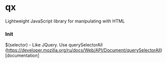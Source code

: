 # qx
Lightweight JavaScript library for manipulating with HTML

### Init
$(selector) - Like JQuery. Use querySelectorAll (https://developer.mozilla.org/ru/docs/Web/API/Document/querySelectorAll)[documentation]

